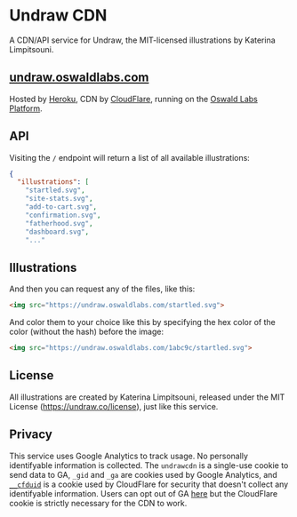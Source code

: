 # Undraw CDN

A CDN/API service for Undraw, the MIT-licensed illustrations by Katerina Limpitsouni.

## [undraw.oswaldlabs.com](https://undraw.oswaldlabs.com)

Hosted by [Heroku](https://heroku.com), CDN by [CloudFlare](https://cloudflare.com), running on the [Oswald Labs Platform](https://oswaldlabs.com).

## API

Visiting the `/` endpoint will return a list of all available illustrations:

```json
{
  "illustrations": [
    "startled.svg",
    "site-stats.svg",
    "add-to-cart.svg",
    "confirmation.svg",
    "fatherhood.svg",
    "dashboard.svg",
    "..."
```

## Illustrations

And then you can request any of the files, like this:

```html
<img src="https://undraw.oswaldlabs.com/startled.svg">
```

And color them to your choice like this by specifying the hex color of the color (without the hash) before the image:

```html
<img src="https://undraw.oswaldlabs.com/1abc9c/startled.svg">
```

## License

All illustrations are created by Katerina Limpitsouni, released under the MIT License (https://undraw.co/license), just like this service.

## Privacy

This service uses Google Analytics to track usage. No personally identifyable information is collected. The `undrawcdn` is a single-use cookie to send data to GA, `_gid` and `_ga` are cookies used by Google Analytics, and [`__cfduid`](https://support.cloudflare.com/hc/en-us/articles/200170156-What-does-the-Cloudflare-cfduid-cookie-do-) is a cookie used by CloudFlare for security that doesn't collect any identifyable information. Users can opt out of GA [here](https://tools.google.com/dlpage/gaoptout?) but the CloudFlare cookie is strictly necessary for the CDN to work.

